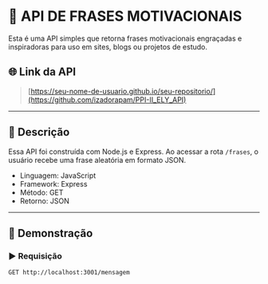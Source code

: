 # 💬 API DE FRASES MOTIVACIONAIS

Esta é uma API simples que retorna frases motivacionais engraçadas e inspiradoras para uso em sites, blogs ou projetos de estudo.


## 🌐 Link da API

> [https://seu-nome-de-usuario.github.io/seu-repositorio/](https://github.com/izadorapam/PPI-II_ELY_API)

---

## 📌 Descrição

Essa API foi construída com Node.js e Express. Ao acessar a rota `/frases`, o usuário recebe uma frase aleatória em formato JSON.

- Linguagem: JavaScript
- Framework: Express
- Método: GET
- Retorno: JSON

---

## 🚀 Demonstração

### ▶️ Requisição

```http
GET http://localhost:3001/mensagem

